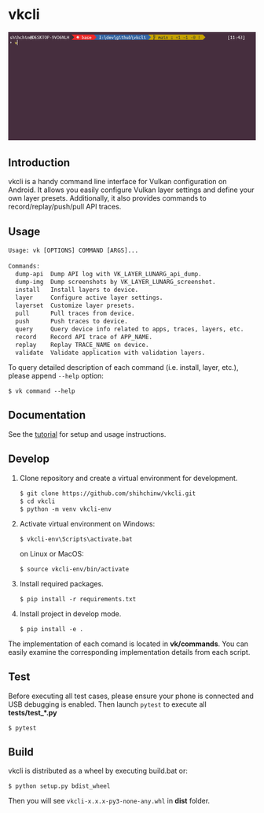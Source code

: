# vkcli

![layer_config](/docs/images/layer_config.gif)

## Introduction
vkcli is a handy command line interface for Vulkan configuration on Android. It allows you easily configure Vulkan layer settings and define your own layer presets. Additionally, it also provides commands to record/replay/push/pull API traces.

## Usage

```
Usage: vk [OPTIONS] COMMAND [ARGS]...

Commands:
  dump-api  Dump API log with VK_LAYER_LUNARG_api_dump.
  dump-img  Dump screenshots by VK_LAYER_LUNARG_screenshot.
  install   Install layers to device.
  layer     Configure active layer settings.
  layerset  Customize layer presets.
  pull      Pull traces from device.
  push      Push traces to device.
  query     Query device info related to apps, traces, layers, etc.
  record    Record API trace of APP_NAME.
  replay    Replay TRACE_NAME on device.
  validate  Validate application with validation layers.
```

To query detailed description of each command (i.e. install, layer, etc.), please append `--help` option:

```
$ vk command --help
```

## Documentation

See the [tutorial](docs/tutorial.md) for setup and usage instructions.

## Develop

1. Clone repository and create a virtual environment for development.

    ```
    $ git clone https://github.com/shihchinw/vkcli.git
    $ cd vkcli
    $ python -m venv vkcli-env
    ```

2. Activate virtual environment on Windows:

    ```
    $ vkcli-env\Scripts\activate.bat
    ```

    on Linux or MacOS:

    ```
    $ source vkcli-env/bin/activate
    ```

3. Install required packages.

   ```
   $ pip install -r requirements.txt
   ```

4. Install project in develop mode.

    ```
    $ pip install -e .
    ```

The implementation of each comand is located in **vk/commands**. You can easily examine the corresponding implementation details from each script.


## Test

Before executing all test cases, please ensure your phone is connected and USB debugging is enabled. Then launch `pytest` to execute all **tests/test_*.py**

```
$ pytest
```

## Build

vkcli is distributed as a wheel by executing build.bat or:

```
$ python setup.py bdist_wheel
```

Then you will see `vkcli-x.x.x-py3-none-any.whl` in **dist** folder.
